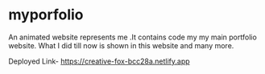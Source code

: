 # myporfolio


An animated website represents me .It contains code my my main portfolio website. What I did till now is shown in this website and many more.


Deployed Link- https://creative-fox-bcc28a.netlify.app
